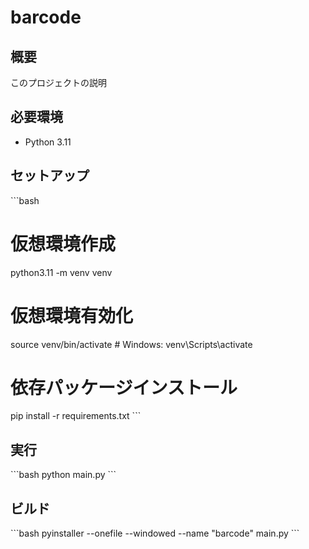 # barcode

## 概要
このプロジェクトの説明

## 必要環境
- Python 3.11

## セットアップ
\`\`\`bash
# 仮想環境作成
python3.11 -m venv venv

# 仮想環境有効化
source venv/bin/activate  # Windows: venv\Scripts\activate

# 依存パッケージインストール
pip install -r requirements.txt
\`\`\`

## 実行
\`\`\`bash
python main.py
\`\`\`

## ビルド
\`\`\`bash
pyinstaller --onefile --windowed --name "barcode" main.py
\`\`\`
